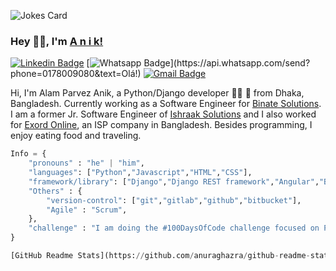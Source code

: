 ![Jokes Card](https://readme-jokes.vercel.app/api)

### Hey 👋🏽, I'm [A n i k!](https://www.facebook.com/ap1eek/) 

[![Linkedin Badge](https://img.shields.io/badge/-LinkedIn-blue?style=flat-square&logo=Linkedin&logoColor=white&link=https://www.linkedin.com/in/luiz-carlos-abbott-galvão-neto-21a93b148/)](https://www.linkedin.com/in/alamparvezanik/)
[![Whatsapp Badge](https://img.shields.io/badge/-Whatsapp-4CA143?style=flat-square&labelColor=4CA143&logo=whatsapp&logoColor=white&link=https://api.whatsapp.com/send?phone=5584999122284&text=Olá!)](https://api.whatsapp.com/send?phone=0178009080&text=Olá!)
[![Gmail Badge](https://img.shields.io/badge/-Gmail-c14438?style=flat-square&logo=Gmail&logoColor=white&link=mailto:ap.anik71@gmail.com)](mailto:ap.anik71@gmail.com)

Hi, I'm Alam Parvez Anik, a Python/Django developer 👨‍💻 🚀 from Dhaka, Bangladesh. Currently working as a Software Engineer for [Binate Solutions](https://www.binate-solutions.com/). I am a former Jr. Software Engineer of [Ishraak Solutions](https://www.ishraak.com/) and I also worked for [Exord Online](http://exordonline.com/), an ISP company in Bangladesh. Besides programming, I enjoy eating food and traveling.

```python
Info = {
    "pronouns" : "he" | "him",
    "languages": ["Python","Javascript","HTML","CSS"],
    "framework/library": ["Django","Django REST framework","Angular","Bootstrap","jQuery","Ajax"],
    "Others" : {
        "version-control": ["git","gitlab","github","bitbucket"],
        "Agile" : "Scrum",
    },
    "challenge" : "I am doing the #100DaysOfCode challenge focused on Python & Django."
}

[GitHub Readme Stats](https://github.com/anuraghazra/github-readme-stats).
